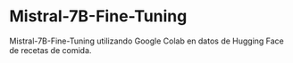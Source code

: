 # Mistral-7B-Fine-Tuning
Mistral-7B-Fine-Tuning utilizando Google Colab en datos de Hugging Face de recetas de comida.
